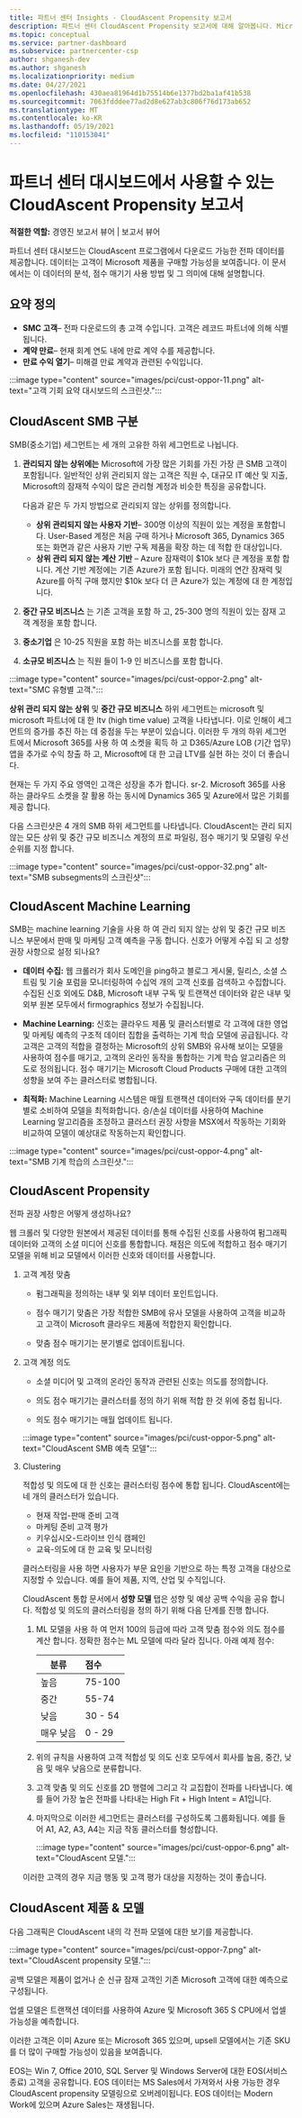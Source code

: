 ```yaml
---
title: 파트너 센터 Insights - CloudAscent Propensity 보고서
description: 파트너 센터 CloudAscent Propensity 보고서에 대해 알아봅니다. Microsoft 제품을 구매하는 고객의 전파에 대한 정보를 포함합니다.
ms.topic: conceptual
ms.service: partner-dashboard
ms.subservice: partnercenter-csp
author: shganesh-dev
ms.author: shganesh
ms.localizationpriority: medium
ms.date: 04/27/2021
ms.openlocfilehash: 430aea81964d1b75514b6e1377bd2ba1af41b538
ms.sourcegitcommit: 7063fdddee77ad2d8e627ab3c806f76d173ab652
ms.translationtype: MT
ms.contentlocale: ko-KR
ms.lasthandoff: 05/19/2021
ms.locfileid: "110153041"
---
```

# <a name="cloudascent-propensity-reports-available-from-partner-center-dashboard"></a>파트너 센터 대시보드에서 사용할 수 있는 CloudAscent Propensity 보고서

**적절한 역할:** 경영진 보고서 뷰어 | 보고서 뷰어

파트너 센터 대시보드는 CloudAscent 프로그램에서 다운로드 가능한 전파 데이터를 제공합니다. 데이터는 고객이 Microsoft 제품을 구매할 가능성을 보여줍니다.  이 문서에서는 이 데이터의 분석, 점수 매기기 사용 방법 및 그 의미에 대해 설명합니다.

## <a name="summary-definitions"></a>요약 정의

- **SMC 고객**– 전파 다운로드의 총 고객 수입니다.  고객은 레코드 파트너에 의해 식별됩니다.
- **계약 만료**– 현재 회계 연도 내에 만료 계약 수를 제공합니다.
- **만료 수익 열기**– 미해결 만료 계약과 관련된 수익입니다.

:::image type="content" source="images/pci/cust-oppor-11.png" alt-text="고객 기회 요약 대시보드의 스크린샷.":::

## <a name="cloudascent-smb-segmentation"></a>CloudAscent SMB 구분

SMB(중소기업) 세그먼트는 세 개의 고유한 하위 세그먼트로 나뉩니다.

1. **관리되지 않는 상위에는** Microsoft에 가장 많은 기회를 가진 가장 큰 SMB 고객이 포함됩니다. 일반적인 상위 관리되지 않는 고객은 직원 수, 대규모 IT 예산 및 지출, Microsoft의 잠재적 수익이 많은 관리형 계정과 비슷한 특징을 공유합니다.

   다음과 같은 두 가지 방법으로 관리되지 않는 상위를 정의합니다.

   - **상위 관리되지 않는 사용자 기반**– 300명 이상의 직원이 있는 계정을 포함합니다. User-Based 계정은 처음 구매 하거나 Microsoft 365, Dynamics 365 또는 화면과 같은 사용자 기반 구독 제품을 확장 하는 데 적합 한 대상입니다.
   - **상위 관리 되지 않는 계산 기반** – Azure 잠재력이 $10k 보다 큰 계정을 포함 합니다. 계산 기반 계정에는 기존 Azure가 포함 됩니다. 미래의 연간 잠재력 및 Azure를 아직 구매 했지만 $10k 보다 더 큰 Azure가 있는 계정에 대 한 계정입니다.

2. **중간 규모 비즈니스** 는 기존 고객을 포함 하 고, 25-300 명의 직원이 있는 잠재 고객 계정을 포함 합니다.

3. **중소기업** 은 10-25 직원을 포함 하는 비즈니스를 포함 합니다.

4. **소규모 비즈니스** 는 직원 들이 1-9 인 비즈니스를 포함 합니다.

:::image type="content" source="images/pci/cust-oppor-2.png" alt-text="SMC 유형별 고객.":::

**상위 관리 되지 않는 상위** 및 **중간 규모 비즈니스** 하위 세그먼트는 microsoft 및 microsoft 파트너에 대 한 ltv (high time value) 고객을 나타냅니다. 이로 인해이 세그먼트의 증가를 추진 하는 데 중점을 두는 부분이 있습니다. 이러한 두 개의 하위 세그먼트에서 Microsoft 365를 사용 하 여 소켓을 획득 하 고 D365/Azure LOB (기간 업무) 앱을 추가로 수익 창출 하 고, Microsoft에 대 한 고급 LTV를 실현 하는 것이 더 좋습니다.

현재는 두 가지 주요 영역인 고객은 성장을 추가 합니다. sr-2. Microsoft 365를 사용 하는 클라우드 소켓을 잘 활용 하는 동시에 Dynamics 365 및 Azure에서 많은 기회를 제공 합니다.

다음 스크린샷은 4 개의 SMB 하위 세그먼트를 나타냅니다. CloudAscent는 관리 되지 않는 모든 상위 및 중간 규모 비즈니스 계정의 프로 파일링, 점수 매기기 및 모델링 우선 순위를 지정 합니다.

:::image type="content" source="images/pci/cust-oppor-32.png" alt-text="SMB subsegments의 스크린샷":::

## <a name="cloudascent-machine-learning"></a>CloudAscent Machine Learning

SMB는 machine learning 기술을 사용 하 여 관리 되지 않는 상위 및 중간 규모 비즈니스 부문에서 판매 및 마케팅 고객 예측을 구동 합니다. 신호가 어떻게 수집 되 고 성향 권장 사항으로 설정 되나요?

- **데이터 수집:** 웹 크롤러가 회사 도메인을 ping하고 블로그 게시물, 릴리스, 소셜 스트림 및 기술 포럼을 모니터링하여 수십억 개의 고객 신호를 검색하고 수집합니다.  수집된 신호 외에도 D&B, Microsoft 내부 구독 및 트랜잭션 데이터와 같은 내부 및 외부 원본 모두에서 firmographics 정보가 수집됩니다.

- **Machine Learning:** 신호는 클라우드 제품 및 클러스터별로 각 고객에 대한 영업 및 마케팅 예측의 구조적 데이터 집합을 출력하는 기계 학습 모델에 공급됩니다.  각 고객은 고객의 적합을 결정하는 Microsoft의 상위 SMB와 유사해 보이는 모델을 사용하여 점수를 매기고, 고객의 온라인 동작을 통합하는 기계 학습 알고리즘은 의도로 정의됩니다. 점수 매기기는 Microsoft Cloud Products 구매에 대한 고객의 성향을 보여 주는 클러스터로 병합됩니다.

- **최적화:** Machine Learning 시스템은 매월 트랜잭션 데이터와 구독 데이터를 분기별로 소비하여 모델을 최적화합니다.  승/손실 데이터를 사용하여 Machine Learning 알고리즘을 조정하고 클러스터 권장 사항을 MSX에서 작동하는 기회와 비교하여 모델이 예상대로 작동하는지 확인합니다.

:::image type="content" source="images/pci/cust-oppor-4.png" alt-text="SMB 기계 학습의 스크린샷.":::

## <a name="cloudascent-propensity"></a>CloudAscent Propensity

전파 권장 사항은 어떻게 생성하나요?

웹 크롤러 및 다양한 원본에서 제공된 데이터를 통해 수집된 신호를 사용하여 펌그래픽 데이터와 고객의 소셜 미디어 신호를 통합합니다.  채점은 의도에 적합하고 점수 매기기 모델을 위해 비교 모델에서 이러한 신호와 데이터를 사용합니다.

1. 고객 계정 맞춤

   - 펌그래픽을 정의하는 내부 및 외부 데이터 포인트입니다.

   - 점수 매기기 맞춤은 가장 적합한 SMB에 유사 모델을 사용하여 고객을 비교하고 고객이 Microsoft 클라우드 제품에 적합한지 확인합니다.

   - 맞춤 점수 매기기는 분기별로 업데이트됩니다.

2. 고객 계정 의도

   - 소셜 미디어 및 고객의 온라인 동작과 관련된 신호는 의도를 정의합니다.

   - 의도 점수 매기기는 클러스터를 정의 하기 위해 적합 한 것 위에 중첩 됩니다.

   - 의도 점수 매기기는 매월 업데이트 됩니다.

   :::image type="content" source="images/pci/cust-oppor-5.png" alt-text="CloudAscent SMB 예측 모델":::

3. Clustering

   적합성 및 의도에 대 한 신호는 클러스터링 점수에 통합 됩니다. CloudAscent에는 네 개의 클러스터가 있습니다.

      - 현재 작업-판매 준비 고객
      - 마케팅 준비 고객 평가
      - 키우십시오-드라이브 인식 캠페인
      - 교육-의도에 대 한 교육 및 모니터링

   클러스터링을 사용 하면 사용자가 부문 요인을 기반으로 하는 특정 고객을 대상으로 지정할 수 있습니다. 예를 들어 제품, 지역, 산업 및 수직입니다.

   CloudAscent 통합 문서에서 **성향 모델** 탭은 성향 및 예상 공백 수익을 공유 합니다. 적합성 및 의도의 클러스터링을 정의 하기 위해 다음 단계를 진행 합니다.

      1. ML 모델을 사용 하 여 먼저 100의 등급에 따라 고객 맞춤 점수와 의도 점수를 계산 합니다.  정확한 점수는 ML 모델에 따라 달라 집니다.  아래 예제 점수:

         |**분류**|**점수**|
         |---------|:---------|
         |높음|75-100|
         |중간|55-74|
         |낮음|30 - 54|
         |매우 낮음|0 - 29|

      2. 위의 규칙을 사용하여 고객 적합성 및 의도 신호 모두에서 회사를 높음, 중간, 낮음 및 매우 낮음으로 분류합니다.

      3. 고객 맞춤 및 의도 신호를 2D 행렬에 그리고 각 교집합이 전파를 나타냅니다. 예를 들어 가장 높은 전파를 나타내는 High Fit + High Intent = A1입니다.

      4. 마지막으로 이러한 세그먼트는 클러스터를 구성하도록 그룹화됩니다.  예를 들어 A1, A2, A3, A4는 지금 작동 클러스터를 형성합니다.

         :::image type="content" source="images/pci/cust-oppor-6.png" alt-text="CloudAscent 모델.":::

   이러한 고객의 경우 지금 행동 및 고객 평가 대상을 지정하는 것이 좋습니다.

## <a name="cloudascent-products--models"></a>CloudAscent 제품 & 모델

다음 그래픽은 CloudAscent 내의 각 전파 모델에 대한 보기를 제공합니다.

:::image type="content" source="images/pci/cust-oppor-7.png" alt-text="CloudAscent propensity 모델.":::

공백 모델은 제품이 없거나 순 신규 잠재 고객인 기존 Microsoft 고객에 대한 예측으로 구성됩니다.

업셀 모델은 트랜잭션 데이터를 사용하여 Azure 및 Microsoft 365 S CPU에서 업셀 가능성을 예측합니다.

이러한 고객은 이미 Azure 또는 Microsoft 365 있으며, upsell 모델에서는 기존 SKU를 더 많이 구매할 가능성이 있음을 보여줍니다.

EOS는 Win 7, Office 2010, SQL Server 및 Windows Server에 대한 EOS(서비스 종료) 고객을 공유합니다. EOS 데이터는 MS Sales에서 가져와서 사용 가능한 경우 CloudAscent propensity 모델링으로 오버레이됩니다. EOS 데이터는 Modern Work에 있으며 Azure Sales는 재생됩니다.
